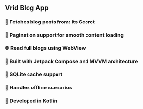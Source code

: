## Vrid Blog App

### 📝 Fetches blog posts from: its Secret

### 🔁 Pagination support for smooth content loading

### 🌐 Read full blogs using WebView

### 🚀 Built with Jetpack Compose and MVVM architecture

### 💾 SQLite cache support 

### 📶 Handles offline scenarios 

### 🔧 Developed in Kotlin
